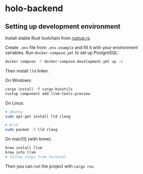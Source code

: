 # holo-backend

## Setting up development environment

Install stable Rust toolchain from [rustup.rs](https://rustup.rs).

Create `.env` file from `.env.example` and fill it with your environment variables.
Run `docker-compose.yml` to set up PostgreSQL:

```bash
docker compose -f docker-compose.development.yml up -d
```

Then install `lld` linker.

On Windows:

```powershell
cargo install -f cargo-binutils
rustup component add llvm-tools-preview
```

On Linux:

```bash
# Ubuntu
sudo apt-get install lld clang

# Arch
sudo pacman -S lld clang
```

On macOS (with brew):

```bash
brew install llvm
brew info llvm
# follow steps from terminal
```

Then you can run the project with `cargo run`.

